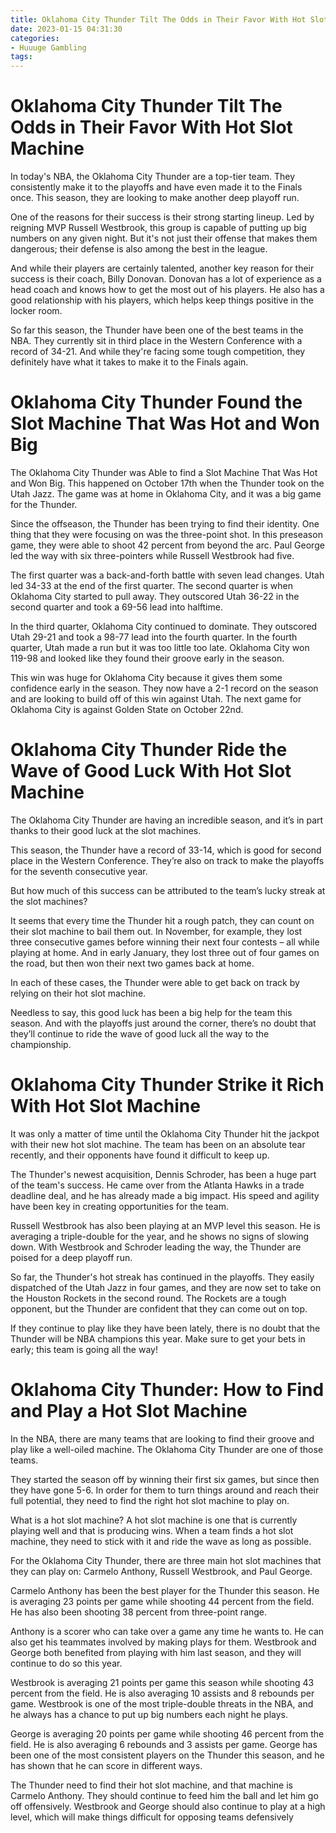```yaml
---
title: Oklahoma City Thunder Tilt The Odds in Their Favor With Hot Slot Machine
date: 2023-01-15 04:31:30
categories:
- Huuuge Gambling
tags:
---
```



#  Oklahoma City Thunder Tilt The Odds in Their Favor With Hot Slot Machine

In today's NBA, the Oklahoma City Thunder are a top-tier team. They consistently make it to the playoffs and have even made it to the Finals once. This season, they are looking to make another deep playoff run.

One of the reasons for their success is their strong starting lineup. Led by reigning MVP Russell Westbrook, this group is capable of putting up big numbers on any given night. But it's not just their offense that makes them dangerous; their defense is also among the best in the league.

And while their players are certainly talented, another key reason for their success is their coach, Billy Donovan. Donovan has a lot of experience as a head coach and knows how to get the most out of his players. He also has a good relationship with his players, which helps keep things positive in the locker room.

So far this season, the Thunder have been one of the best teams in the NBA. They currently sit in third place in the Western Conference with a record of 34-21. And while they're facing some tough competition, they definitely have what it takes to make it to the Finals again.

#  Oklahoma City Thunder Found the Slot Machine That Was Hot and Won Big

The Oklahoma City Thunder was Able to find a Slot Machine That Was Hot and Won Big. This happened on October 17th when the Thunder took on the Utah Jazz. The game was at home in Oklahoma City, and it was a big game for the Thunder.

Since the offseason, the Thunder has been trying to find their identity. One thing that they were focusing on was the three-point shot. In this preseason game, they were able to shoot 42 percent from beyond the arc. Paul George led the way with six three-pointers while Russell Westbrook had five.

The first quarter was a back-and-forth battle with seven lead changes. Utah led 34-33 at the end of the first quarter. The second quarter is when Oklahoma City started to pull away. They outscored Utah 36-22 in the second quarter and took a 69-56 lead into halftime.

In the third quarter, Oklahoma City continued to dominate. They outscored Utah 29-21 and took a 98-77 lead into the fourth quarter. In the fourth quarter, Utah made a run but it was too little too late. Oklahoma City won 119-98 and looked like they found their groove early in the season.

This win was huge for Oklahoma City because it gives them some confidence early in the season. They now have a 2-1 record on the season and are looking to build off of this win against Utah. The next game for Oklahoma City is against Golden State on October 22nd.

#  Oklahoma City Thunder Ride the Wave of Good Luck With Hot Slot Machine

The Oklahoma City Thunder are having an incredible season, and it’s in part thanks to their good luck at the slot machines.

This season, the Thunder have a record of 33-14, which is good for second place in the Western Conference. They’re also on track to make the playoffs for the seventh consecutive year.

But how much of this success can be attributed to the team’s lucky streak at the slot machines?

It seems that every time the Thunder hit a rough patch, they can count on their slot machine to bail them out. In November, for example, they lost three consecutive games before winning their next four contests – all while playing at home. And in early January, they lost three out of four games on the road, but then won their next two games back at home.

In each of these cases, the Thunder were able to get back on track by relying on their hot slot machine.

Needless to say, this good luck has been a big help for the team this season. And with the playoffs just around the corner, there’s no doubt that they’ll continue to ride the wave of good luck all the way to the championship.

#  Oklahoma City Thunder Strike it Rich With Hot Slot Machine 

It was only a matter of time until the Oklahoma City Thunder hit the jackpot with their new hot slot machine. The team has been on an absolute tear recently, and their opponents have found it difficult to keep up.

The Thunder's newest acquisition, Dennis Schroder, has been a huge part of the team's success. He came over from the Atlanta Hawks in a trade deadline deal, and he has already made a big impact. His speed and agility have been key in creating opportunities for the team.

Russell Westbrook has also been playing at an MVP level this season. He is averaging a triple-double for the year, and he shows no signs of slowing down. With Westbrook and Schroder leading the way, the Thunder are poised for a deep playoff run.

So far, the Thunder's hot streak has continued in the playoffs. They easily dispatched of the Utah Jazz in four games, and they are now set to take on the Houston Rockets in the second round. The Rockets are a tough opponent, but the Thunder are confident that they can come out on top.

If they continue to play like they have been lately, there is no doubt that the Thunder will be NBA champions this year. Make sure to get your bets in early; this team is going all the way!

#  Oklahoma City Thunder: How to Find and Play a Hot Slot Machine

In the NBA, there are many teams that are looking to find their groove and play like a well-oiled machine. The Oklahoma City Thunder are one of those teams.

They started the season off by winning their first six games, but since then they have gone 5-6. In order for them to turn things around and reach their full potential, they need to find the right hot slot machine to play on.

What is a hot slot machine? A hot slot machine is one that is currently playing well and that is producing wins. When a team finds a hot slot machine, they need to stick with it and ride the wave as long as possible.

For the Oklahoma City Thunder, there are three main hot slot machines that they can play on: Carmelo Anthony, Russell Westbrook, and Paul George.

Carmelo Anthony has been the best player for the Thunder this season. He is averaging 23 points per game while shooting 44 percent from the field. He has also been shooting 38 percent from three-point range.

Anthony is a scorer who can take over a game any time he wants to. He can also get his teammates involved by making plays for them. Westbrook and George both benefited from playing with him last season, and they will continue to do so this year.

Westbrook is averaging 21 points per game this season while shooting 43 percent from the field. He is also averaging 10 assists and 8 rebounds per game. Westbrook is one of the most triple-double threats in the NBA, and he always has a chance to put up big numbers each night he plays.

George is averaging 20 points per game while shooting 46 percent from the field. He is also averaging 6 rebounds and 3 assists per game. George has been one of the most consistent players on the Thunder this season, and he has shown that he can score in different ways.

The Thunder need to find their hot slot machine, and that machine is Carmelo Anthony. They should continue to feed him the ball and let him go off offensively. Westbrook and George should also continue to play at a high level, which will make things difficult for opposing teams defensively